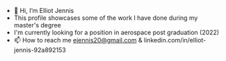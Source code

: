 - 👋 Hi, I’m Elliot Jennis
- This profile showcases some of the work I have done during my master's degree
- I'm currently looking for a position in aerospace post graduation (2022)
- 📫 How to reach me ejennis20@gmail.com & linkedin.com/in/elliot-jennis-92a892153

<!---
ebj220/ebj220 is a ✨ special ✨ repository because its `README.md` (this file) appears on your GitHub profile.
You can click the Preview link to take a look at your changes.
--->
